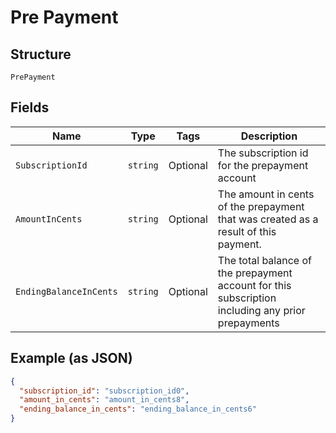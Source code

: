 
# Pre Payment

## Structure

`PrePayment`

## Fields

| Name | Type | Tags | Description |
|  --- | --- | --- | --- |
| `SubscriptionId` | `string` | Optional | The subscription id for the prepayment account |
| `AmountInCents` | `string` | Optional | The amount in cents of the prepayment that was created as a result of this payment. |
| `EndingBalanceInCents` | `string` | Optional | The total balance of the prepayment account for this subscription including any prior prepayments |

## Example (as JSON)

```json
{
  "subscription_id": "subscription_id0",
  "amount_in_cents": "amount_in_cents8",
  "ending_balance_in_cents": "ending_balance_in_cents6"
}
```

